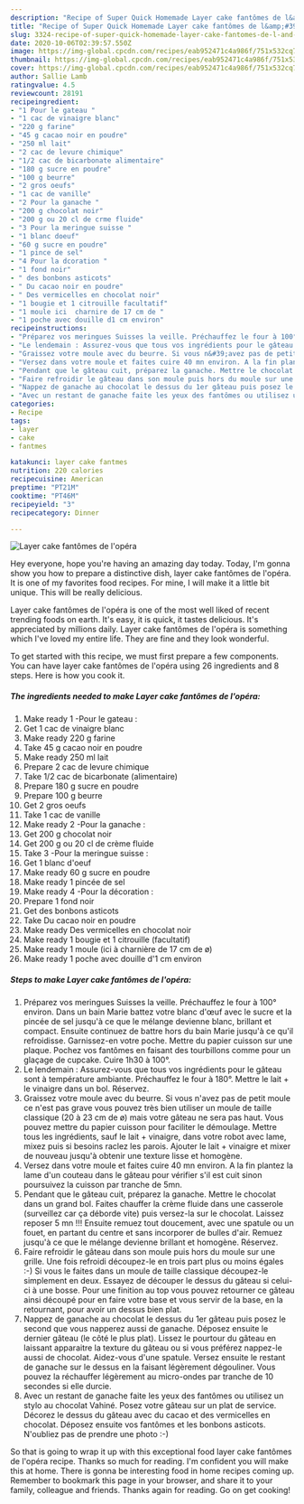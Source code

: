 ```yaml
---
description: "Recipe of Super Quick Homemade Layer cake fantômes de l&amp;#39;opéra"
title: "Recipe of Super Quick Homemade Layer cake fantômes de l&amp;#39;opéra"
slug: 3324-recipe-of-super-quick-homemade-layer-cake-fantomes-de-l-and-39-opera
date: 2020-10-06T02:39:57.550Z
image: https://img-global.cpcdn.com/recipes/eab952471c4a986f/751x532cq70/layer-cake-fantomes-de-lopera-photo-principale-de-la-recette.jpg
thumbnail: https://img-global.cpcdn.com/recipes/eab952471c4a986f/751x532cq70/layer-cake-fantomes-de-lopera-photo-principale-de-la-recette.jpg
cover: https://img-global.cpcdn.com/recipes/eab952471c4a986f/751x532cq70/layer-cake-fantomes-de-lopera-photo-principale-de-la-recette.jpg
author: Sallie Lamb
ratingvalue: 4.5
reviewcount: 28191
recipeingredient:
- "1 Pour le gateau "
- "1 cac de vinaigre blanc"
- "220 g farine"
- "45 g cacao noir en poudre"
- "250 ml lait"
- "2 cac de levure chimique"
- "1/2 cac de bicarbonate alimentaire"
- "180 g sucre en poudre"
- "100 g beurre"
- "2 gros oeufs"
- "1 cac de vanille"
- "2 Pour la ganache "
- "200 g chocolat noir"
- "200 g ou 20 cl de crme fluide"
- "3 Pour la meringue suisse "
- "1 blanc doeuf"
- "60 g sucre en poudre"
- "1 pince de sel"
- "4 Pour la dcoration "
- "1 fond noir"
- " des bonbons asticots"
- " Du cacao noir en poudre"
- " Des vermicelles en chocolat noir"
- "1 bougie et 1 citrouille facultatif"
- "1 moule ici  charnire de 17 cm de "
- "1 poche avec douille d1 cm environ"
recipeinstructions:
- "Préparez vos meringues Suisses la veille. Préchauffez le four à 100° environ. Dans un bain Marie battez votre blanc d&#39;œuf avec le sucre et la pincée de sel jusqu&#39;à ce que le mélange devienne blanc, brillant et compact. Ensuite continuez de battre hors du bain Marie jusqu&#39;à ce qu&#39;il refroidisse. Garnissez-en votre poche. Mettre du papier cuisson sur une plaque. Pochez vos fantômes en faisant des tourbillons comme pour un glaçage de cupcake. Cuire 1h30 à 100°."
- "Le lendemain : Assurez-vous que tous vos ingrédients pour le gâteau sont à température ambiante. Préchauffez le four à 180°. Mettre le lait + le vinaigre dans un bol. Réservez."
- "Graissez votre moule avec du beurre. Si vous n&#39;avez pas de petit moule ce n&#39;est pas grave vous pouvez très bien utiliser un moule de taille classique (20 à 23 cm de ø) mais votre gâteau ne sera pas haut. Vous pouvez mettre du papier cuisson pour faciliter le démoulage. Mettre tous les ingrédients, sauf le lait + vinaigre, dans votre robot avec lame, mixez puis si besoins raclez les parois. Ajouter le lait + vinaigre et mixer de nouveau jusqu&#39;à obtenir une texture lisse et homogène."
- "Versez dans votre moule et faites cuire 40 mn environ. A la fin plantez la lame d&#39;un couteau dans le gâteau pour vérifier s&#39;il est cuit sinon poursuivez la cuisson par tranche de 5mn."
- "Pendant que le gâteau cuit, préparez la ganache. Mettre le chocolat dans un grand bol. Faites chauffer la crème fluide dans une casserole (surveillez car ça déborde vite) puis versez-la sur le chocolat. Laissez reposer 5 mn !!! Ensuite remuez tout doucement, avec une spatule ou un fouet, en partant du centre et sans incorporer de bulles d&#39;air. Remuez jusqu&#39;à ce que le mélange devienne brillant et homogène. Réservez."
- "Faire refroidir le gâteau dans son moule puis hors du moule sur une grille. Une fois refroidi découpez-le en trois part plus ou moins égales :-) Si vous le faites dans un moule de taille classique découpez-le simplement en deux. Essayez de découper le dessus du gâteau si celui-ci à une bosse. Pour une finition au top vous pouvez retourner ce gâteau ainsi découpé pour en faire votre base et vous servir de la base, en la retournant, pour avoir un dessus bien plat."
- "Nappez de ganache au chocolat le dessus du 1er gâteau puis posez le second que vous napperez aussi de ganache. Déposez ensuite le dernier gâteau (le côté le plus plat). Lissez le pourtour du gâteau en laissant apparaitre la texture du gâteau ou si vous préférez nappez-le aussi de chocolat. Aidez-vous d&#39;une spatule. Versez ensuite le restant de ganache sur le dessus en la faisant légèrement dégouliner. Vous pouvez la réchauffer légèrement au micro-ondes par tranche de 10 secondes si elle durcie."
- "Avec un restant de ganache faite les yeux des fantômes ou utilisez un stylo au chocolat Vahiné. Posez votre gâteau sur un plat de service. Décorez le dessus du gâteau avec du cacao et des vermicelles en chocolat. Déposez ensuite vos fantômes et les bonbons asticots. N&#39;oubliez pas de prendre une photo :-)"
categories:
- Recipe
tags:
- layer
- cake
- fantmes

katakunci: layer cake fantmes 
nutrition: 220 calories
recipecuisine: American
preptime: "PT21M"
cooktime: "PT46M"
recipeyield: "3"
recipecategory: Dinner

---
```



![Layer cake fantômes de l&#39;opéra](https://img-global.cpcdn.com/recipes/eab952471c4a986f/751x532cq70/layer-cake-fantomes-de-lopera-photo-principale-de-la-recette.jpg)

Hey everyone, hope you're having an amazing day today. Today, I'm gonna show you how to prepare a distinctive dish, layer cake fantômes de l&#39;opéra. It is one of my favorites food recipes. For mine, I will make it a little bit unique. This will be really delicious.



Layer cake fantômes de l&#39;opéra is one of the most well liked of recent trending foods on earth. It's easy, it is quick, it tastes delicious. It's appreciated by millions daily. Layer cake fantômes de l&#39;opéra is something which I've loved my entire life. They are fine and they look wonderful.


To get started with this recipe, we must first prepare a few components. You can have layer cake fantômes de l&#39;opéra using 26 ingredients and 8 steps. Here is how you cook it.

<!--inarticleads1-->

##### The ingredients needed to make Layer cake fantômes de l&#39;opéra:

1. Make ready 1 -Pour le gateau :
1. Get 1 cac de vinaigre blanc
1. Make ready 220 g farine
1. Take 45 g cacao noir en poudre
1. Make ready 250 ml lait
1. Prepare 2 cac de levure chimique
1. Take 1/2 cac de bicarbonate (alimentaire)
1. Prepare 180 g sucre en poudre
1. Prepare 100 g beurre
1. Get 2 gros oeufs
1. Take 1 cac de vanille
1. Make ready 2 -Pour la ganache :
1. Get 200 g chocolat noir
1. Get 200 g ou 20 cl de crème fluide
1. Take 3 -Pour la meringue suisse :
1. Get 1 blanc d&#39;oeuf
1. Make ready 60 g sucre en poudre
1. Make ready 1 pincée de sel
1. Make ready 4 -Pour la décoration :
1. Prepare 1 fond noir
1. Get  des bonbons asticots
1. Take  Du cacao noir en poudre
1. Make ready  Des vermicelles en chocolat noir
1. Make ready 1 bougie et 1 citrouille (facultatif)
1. Make ready 1 moule (ici à charnière de 17 cm de ø)
1. Make ready 1 poche avec douille d&#39;1 cm environ




<!--inarticleads2-->

##### Steps to make Layer cake fantômes de l&#39;opéra:

1. Préparez vos meringues Suisses la veille. Préchauffez le four à 100° environ. Dans un bain Marie battez votre blanc d&#39;œuf avec le sucre et la pincée de sel jusqu&#39;à ce que le mélange devienne blanc, brillant et compact. Ensuite continuez de battre hors du bain Marie jusqu&#39;à ce qu&#39;il refroidisse. Garnissez-en votre poche. Mettre du papier cuisson sur une plaque. Pochez vos fantômes en faisant des tourbillons comme pour un glaçage de cupcake. Cuire 1h30 à 100°.
1. Le lendemain : Assurez-vous que tous vos ingrédients pour le gâteau sont à température ambiante. Préchauffez le four à 180°. Mettre le lait + le vinaigre dans un bol. Réservez.
1. Graissez votre moule avec du beurre. Si vous n&#39;avez pas de petit moule ce n&#39;est pas grave vous pouvez très bien utiliser un moule de taille classique (20 à 23 cm de ø) mais votre gâteau ne sera pas haut. Vous pouvez mettre du papier cuisson pour faciliter le démoulage. Mettre tous les ingrédients, sauf le lait + vinaigre, dans votre robot avec lame, mixez puis si besoins raclez les parois. Ajouter le lait + vinaigre et mixer de nouveau jusqu&#39;à obtenir une texture lisse et homogène.
1. Versez dans votre moule et faites cuire 40 mn environ. A la fin plantez la lame d&#39;un couteau dans le gâteau pour vérifier s&#39;il est cuit sinon poursuivez la cuisson par tranche de 5mn.
1. Pendant que le gâteau cuit, préparez la ganache. Mettre le chocolat dans un grand bol. Faites chauffer la crème fluide dans une casserole (surveillez car ça déborde vite) puis versez-la sur le chocolat. Laissez reposer 5 mn !!! Ensuite remuez tout doucement, avec une spatule ou un fouet, en partant du centre et sans incorporer de bulles d&#39;air. Remuez jusqu&#39;à ce que le mélange devienne brillant et homogène. Réservez.
1. Faire refroidir le gâteau dans son moule puis hors du moule sur une grille. Une fois refroidi découpez-le en trois part plus ou moins égales :-) Si vous le faites dans un moule de taille classique découpez-le simplement en deux. Essayez de découper le dessus du gâteau si celui-ci à une bosse. Pour une finition au top vous pouvez retourner ce gâteau ainsi découpé pour en faire votre base et vous servir de la base, en la retournant, pour avoir un dessus bien plat.
1. Nappez de ganache au chocolat le dessus du 1er gâteau puis posez le second que vous napperez aussi de ganache. Déposez ensuite le dernier gâteau (le côté le plus plat). Lissez le pourtour du gâteau en laissant apparaitre la texture du gâteau ou si vous préférez nappez-le aussi de chocolat. Aidez-vous d&#39;une spatule. Versez ensuite le restant de ganache sur le dessus en la faisant légèrement dégouliner. Vous pouvez la réchauffer légèrement au micro-ondes par tranche de 10 secondes si elle durcie.
1. Avec un restant de ganache faite les yeux des fantômes ou utilisez un stylo au chocolat Vahiné. Posez votre gâteau sur un plat de service. Décorez le dessus du gâteau avec du cacao et des vermicelles en chocolat. Déposez ensuite vos fantômes et les bonbons asticots. N&#39;oubliez pas de prendre une photo :-)




So that is going to wrap it up with this exceptional food layer cake fantômes de l&#39;opéra recipe. Thanks so much for reading. I'm confident you will make this at home. There is gonna be interesting food in home recipes coming up. Remember to bookmark this page in your browser, and share it to your family, colleague and friends. Thanks again for reading. Go on get cooking!
